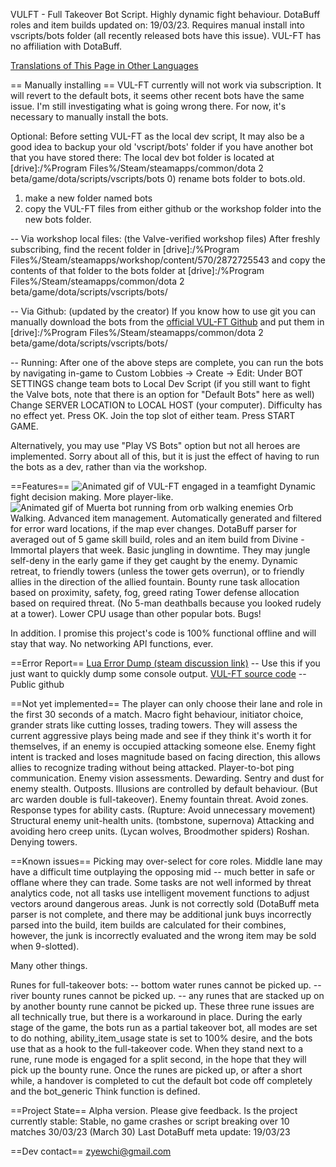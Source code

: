 VULFT - Full Takeover Bot Script. Highly dynamic fight behaviour. DotaBuff roles and item builds updated on: 19/03/23. Requires manual install into vscripts/bots folder (all recently released bots have this issue). VUL-FT has no affiliation with DotaBuff.

[Translations of This Page in Other Languages](https://github.com/Yewchi/vulft/blob/main/TRANSLATION.md)

== Manually installing ==
VUL-FT currently will not work via subscription. It will revert to the default bots, it seems other recent bots have the same issue. I'm still investigating what is going wrong there. For now, it's necessary to manually install the bots.

Optional: Before setting VUL-FT as the local dev script, It may also be a good idea to backup your old 'vscript/bots' folder if you have another bot that you have stored there:
The local dev bot folder is located at
[drive]:/%Program Files%/Steam/steamapps/common/dota 2 beta/game/dota/scripts/vscripts/bots
0) rename bots folder to bots.old.
1) make a new folder named bots
2) copy the VUL-FT files from either github or the workshop folder into the new bots folder.

-- Via workshop local files: (the Valve-verified workshop files)
After freshly subscribing, find the recent folder in
[drive]:/%Program Files%/Steam/steamapps/workshop/content/570/2872725543
and copy the contents of that folder to the bots folder at
[drive]:/%Program Files%/Steam/steamapps/common/dota 2 beta/game/dota/scripts/vscripts/bots/

-- Via Github: (updated by the creator)
If you know how to use git you can manually download the bots from the [official VUL-FT Github](https://github.com/Yewchi/vulft) and put them in
[drive]:/%Program Files%/Steam/steamapps/common/dota 2 beta/game/dota/scripts/vscripts/bots/

-- Running:
After one of the above steps are complete, you can run the bots by navigating in-game to
Custom Lobbies -> Create -> Edit:
Under BOT SETTINGS change team bots to Local Dev Script (if you still want to fight the Valve bots, note that there is an option for "Default Bots" here as well)
Change SERVER LOCATION to LOCAL HOST (your computer).
Difficulty has no effect yet.
Press OK.
Join the top slot of either team.
Press START GAME.

Alternatively, you may use "Play VS Bots" option but not all heroes are implemented. Sorry about all of this, but it is just the effect of having to run the bots as a dev, rather than via the workshop.

==Features==
![Animated gif of VUL-FT engaged in a teamfight](https://steamuserimages-a.akamaihd.net/ugc/2028349340710795317/22D68EA70AEF6E343BBE3EBD5F1A3EF1C52F5A04/?imw=5000&imh=5000&ima=fit&impolicy=Letterbox&imcolor=%23000000&letterbox=false)
Dynamic fight decision making.
More player-like.
![Animated gif of Muerta bot running from orb walking enemies](https://steamuserimages-a.akamaihd.net/ugc/2009206964554280836/186F1E4C8B555F0D06352C96399941EBBD9A29E5/?imw=5000&imh=5000&ima=fit&impolicy=Letterbox&imcolor=%23000000&letterbox=false)
Orb Walking.
Advanced item management.
Automatically generated and filtered for error ward locations, if the map ever changes.
DotaBuff parser for averaged out of 5 game skill build, roles and an item build from Divine - Immortal players that week.
Basic jungling in downtime.
They may jungle self-deny in the early game if they get caught by the enemy.
Dynamic retreat, to friendly towers (unless the tower gets overrun), or to friendly allies in the direction of the allied fountain.
Bounty rune task allocation based on proximity, safety, fog, greed rating
Tower defense allocation based on required threat. (No 5-man deathballs because you looked rudely at a tower).
Lower CPU usage than other popular bots.
Bugs!

In addition. I promise this project's code is 100% functional offline and will stay that way. No networking API functions, ever.

==Error Report==
[Lua Error Dump (steam discussion link)](https://steamcommunity.com/workshop/filedetails/discussion/2872725543/3648503910213521285/) -- Use this if you just want to quickly dump some console output.
[VUL-FT source code](https://github.com/Yewchi/vulft) -- Public github

==Not yet implemented==
The player can only choose their lane and role in the first 30 seconds of a match.
Macro fight behaviour, initiator choice, grander strats like cutting losses, trading towers. They will assess the current aggressive plays being made and see if they think it's worth it for themselves, if an enemy is occupied attacking someone else. Enemy fight intent is tracked and loses magnitude based on facing direction, this allows allies to recognize trading without being attacked.
Player-to-bot ping communication.
Enemy vision assessments.
Dewarding.
Sentry and dust for enemy stealth.
Outposts.
Illusions are controlled by default behaviour. (But arc warden double is full-takeover).
Enemy fountain threat.
Avoid zones.
Response types for ability casts. (Rupture: Avoid unnecessary movement)
Structural enemy unit-health units. (tombstone, supernova)
Attacking and avoiding hero creep units. (Lycan wolves, Broodmother spiders)
Roshan.
Denying towers.

==Known issues==
Picking may over-select for core roles.
Middle lane may have a difficult time outplaying the opposing mid -- much better in safe or offlane where they can trade.
Some tasks are not well informed by threat analytics code, not all tasks use intelligent movement functions to adjust vectors around dangerous areas.
Junk is not correctly sold (DotaBuff meta parser is not complete, and there may be additional junk buys incorrectly parsed into the build, item builds are calculated for their combines, however, the junk is incorrectly evaluated and the wrong item may be sold when 9-slotted).

Many other things.

Runes for full-takeover bots:
-- bottom water runes cannot be picked up.
-- river bounty runes cannot be picked up.
-- any runes that are stacked up on by another bounty rune cannot be picked up.
These three rune issues are all technically true, but there is a workaround in place. During the early stage of the game, the bots run as a partial takeover bot, all modes are set to do nothing, ability_item_usage state is set to 100% desire, and the bots use that as a hook to the full-takeover code. When they stand next to a rune, rune mode is engaged for a split second, in the hope that they will pick up the bounty rune. Once the runes are picked up, or after a short while, a handover is completed to cut the default bot code off completely and the bot_generic Think function is defined.

==Project State==
Alpha version. Please give feedback.
Is the project currently stable: Stable, no game crashes or script breaking over 10 matches 30/03/23 (March 30)
Last DotaBuff meta update: 19/03/23

==Dev contact==
zyewchi@gmail.com
